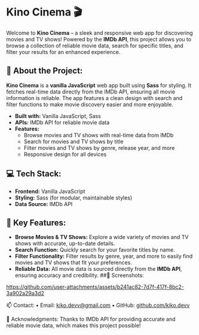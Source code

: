 # Kino Cinema 🎬

Welcome to **Kino Cinema** – a sleek and responsive web app for discovering movies and TV shows! Powered by the **IMDb API**, this project allows you to browse a collection of reliable movie data, search for specific titles, and filter your results for an enhanced experience.

## 📖 About the Project:
**Kino Cinema** is a **vanilla JavaScript** web app built using **Sass** for styling. It fetches real-time data directly from the IMDb API, ensuring all movie information is reliable. The app features a clean design with search and filter functions to make movie discovery easier and more enjoyable.

- **Built with:** Vanilla JavaScript, Sass
- **APIs:** IMDb API for reliable movie data
- **Features:**
  - Browse movies and TV shows with real-time data from IMDb
  - Search for movies and TV shows by title
  - Filter movies and TV shows by genre, release year, and more
  - Responsive design for all devices

## 💻 Tech Stack:
- **Frontend:** Vanilla JavaScript
- **Styling:** Sass (for modular, maintainable styles)
- **Data Source:** IMDb API

## 🎯 Key Features:
- **Browse Movies & TV Shows:** Explore a wide variety of movies and TV shows with accurate, up-to-date details.
- **Search Function:** Quickly search for your favorite titles by name.
- **Filter Functionality:** Filter results by genre, year, and more to easily find movies and TV shows that fit your preferences.
- **Reliable Data:** All movie data is sourced directly from the **IMDb API**, ensuring accuracy and credibility.
##📸 Screenshots:


https://github.com/user-attachments/assets/b241ac82-7d7f-417f-8bc2-3a902a29a3d2


📫 Contact:
	•	Email: kiko.devv@gmail.com
	•	GitHub: [github.com/kiko.devv]()

🙏 Acknowledgments:
Thanks to IMDb API for providing accurate and reliable movie data, which makes this project possible!
